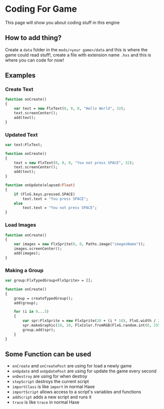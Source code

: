 # Coding For Game
This page will show you about coding stuff in this engine
## How to add thing?
Create a `data` folder in the `mods/<your game>/data` and this is where the game could read stuff!, create a file with extension name `.hxs` and this is where you can code for now!

## Examples
### Create Text
```haxe
function onCreate()
{
    var text = new FlxText(0, 0, 0, "Hello World", 32);
    text.screenCenter();
    add(text);
}
```
### Updated Text
```haxe
var text:FlxText;

function onCreate()
{
    text = new FlxText(0, 0, 0, "You not press SPACE", 32);
    text.screenCenter();
    add(text);
}

function onUpdate(elapsed:Float)
{
    if (FlxG.keys.pressed.SPACE)
        text.text = "You press SPACE";
    else
        text.text = "You not press SPACE";
}
```
### Load Images
```haxe
function onCreate()
{
    var images = new FlxSprite(0, 0, Paths.image("imagesName"));
    images.screenCenter();
    add(images); 
} 
``` 

### Making a Group
```haxe
var group:FlxTypedGroup<FlxSprite> = [];

function onCreate()
{
    group = createTypedGroup();
    add(group);

    for (i in 0...5)
    {
        var spr:FlxSprite = new FlxSprite(20 + (i * 10), FlxG.width / 2);
        spr.makeGraphic(10, 10, FlxColor.fromRGB(FlxG.random.int(0, 255), FlxG.random.int(0, 255), FlxG.random.int(0, 255)));
        group.add(spr);
    }
}
```

## Some Function can be used
* `onCreate` and `onCreatePost` are using for load a newly game
* `onUpdate` and `onUpdatePost` are using for update the game every second
* `onDestroy` are using for when destroy
* `stopScript` destroys the current script
* `importClass` is like `import` in normal Haxe
* `importScript` allows access to a script's variables and functions
* `addScript` adds a new script and runs it
* `trace` is like `trace` in normal Haxe